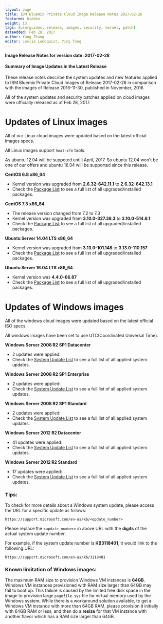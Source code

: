 ```yaml
---
layout: page
title: IBM Bluemix Private Cloud Image Release Notes 2017-02-28
featured: hidden
weight: 13
tags: [userguides, release, images, security, kernel, patch]
dateAdded: Feb 28, 2017
author: Yang Zhang
editor: Leslie Lundquist, Ying Tang
---
```


**Image Release Notes for version date: 2017-02-28**

#### **Summary of Image Updates in the Latest Release**

These release notes describe the system updates and new features applied to IBM Bluemix Private Cloud Images of Release 2017-02-28 in comparison with the images of Release 2016-11-30, published in November, 2016.

All of the system updates and security patches applied on cloud images were officially released as of Feb 28, 2017.

# **Updates of Linux images**

All of our Linux cloud images were updated based on the latest official images specs.

All Linux images support `heat-cfn` tools.

As ubuntu 12.04 will be suppoted untill April, 2017. So ubuntu 12.04 won't be one of our offers and ubuntu 16.04 will be supported since this release.

**CentOS 6.8 x86_64**

 * Kernel version was upgraded from  **2.6.32-642.11.1** to **2.6.32-642.13.1**
 * Check the [Package List](../centos-6.8.txt) to see a full list of all upgraded/installed packages.

**CentOS 7.3 x86_64**

 * The release version changed from 7.2 to 7.3
 * Kernel version was upgraded from **3.10.0-327.36.3** to **3.10.0-514.6.1**
 * Check the [Package List](../centos-7.3.txt) to see a full list of all upgraded/installed packages.

**Ubuntu Server 14.04 LTS x86_64**

 * Kernel version was upgraded from **3.13.0-101.148** to **3.13.0-110.157**
 * Check the [Package List](../ubuntu-14.04.txt) to see a full list of all upgraded/installed packages.

**Ubuntu Server 16.04 LTS x86_64**

 * Kernel version was **4.4.0-66.87**
 * Check the [Package List](../ubuntu-16.04.txt) to see a full list of all upgraded/installed packages.

# **Updates of Windows images**

All of the windows cloud images were updated based on the latest official ISO specs.

All windows images have been set to use UTC(Coordinated Universal Time).

**Windows Server 2008 R2 SP1 Datacenter**

* 2 updates were applied: 
* Check the [System Update List](../win-2008r2-datacenter.txt) to see a full list of all applied system updates.

**Windows Server 2008 R2 SP1 Enterprise**

 * 2 updates were applied:
 * Check the [System Update List](../win-2008r2-enterprise.txt) to see a full list of all applied system updates.

**Windows Server 2008 R2 SP1 Standard**

 * 2 updates were applied:
 * Check the [System Update List](../win-2008r2-standard.txt) to see a full list of all applied system updates.

**Windows Server 2012 R2 Datacenter**

 * 41 updates were applied:
 * Check the [System Update List](../win-2012r2-datacenter.txt) to see a full list of all applied system updates.

**Windows Server 2012 R2 Standard**

* 17 updates were applied:
* Check the [System Update List](../win-2012r2-standard.txt) to see a full list of all applied system updates.

### **Tips:**

To check for more details about a Windows system update, please access the URL for a specific update as follows:

```
https://support.microsoft.com/en-us/kb/<update_number>
```

Please replace the `<update_number>` in above URL with the **digits** of the actual system update number.

For example, if the system update number is **KB3118401**, it would link to the following URL:

```
https://support.microsoft.com/en-us/kb/3118401
```

### **Known limitation of Windows images:**

The maximum RAM size to provision Windows VM instances is **64GB**. Windows VM instances provisioned with RAM size larger than 64GB may fail to boot up. This failure is caused by the limited free disk space in the image to provision large `pagefile.sys` file for virtual memory used by the Windows system. While there is a workaround solution available, to get a Windows VM instance with more than 64GB RAM, please provision it initially with 64GB RAM or less, and then do a **resize** for that VM instance with another flavor which has a RAM size larger than 64GB.

